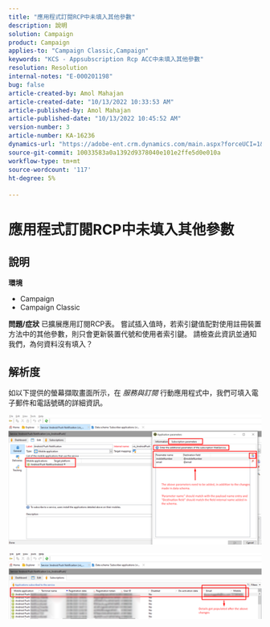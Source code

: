 ```yaml
---
title: "應用程式訂閱RCP中未填入其他參數"
description: 說明
solution: Campaign
product: Campaign
applies-to: "Campaign Classic,Campaign"
keywords: "KCS - Appsubscription Rcp ACC中未填入其他參數"
resolution: Resolution
internal-notes: "E-000201198"
bug: false
article-created-by: Amol Mahajan
article-created-date: "10/13/2022 10:33:53 AM"
article-published-by: Amol Mahajan
article-published-date: "10/13/2022 10:45:52 AM"
version-number: 3
article-number: KA-16236
dynamics-url: "https://adobe-ent.crm.dynamics.com/main.aspx?forceUCI=1&pagetype=entityrecord&etn=knowledgearticle&id=97643287-e24a-ed11-bba2-002248086a73"
source-git-commit: 10033583a0a1392d9378040e101e2ffe5d0e010a
workflow-type: tm+mt
source-wordcount: '117'
ht-degree: 5%

---
```


# 應用程式訂閱RCP中未填入其他參數

## 說明

<b>環境</b>
- Campaign
- Campaign Classic

<b>問題/症狀</b>
已擴展應用訂閱RCP表。 嘗試插入值時，若索引鍵值配對使用註冊裝置方法中的其他參數，則只會更新裝置代號和使用者索引鍵。 請檢查此資訊並通知我們，為何資料沒有填入？


## 解析度


如以下提供的螢幕擷取畫面所示，在 *服務與訂閱* 行動應用程式中，我們可填入電子郵件和電話號碼的詳細資訊。



![](assets/bc1c5473-4bd0-ec11-a7b5-00224809c556.png)



![](assets/ddd78ad4-4bd0-ec11-a7b5-00224809c556.png)
